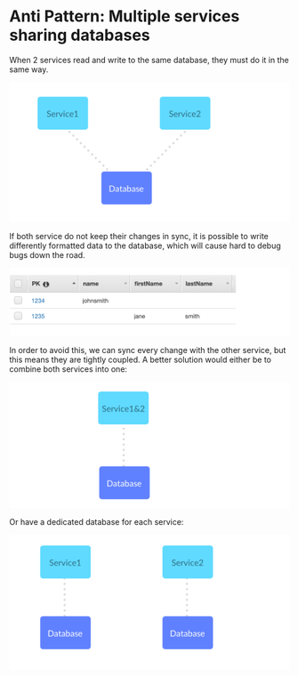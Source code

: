 # Anti Pattern: Multiple services sharing databases

When 2 services read and write to the same database,
they must do it in the same way.

![01](./assets/01.png)

If both service do not keep their changes in sync, it is possible to
write differently formatted data to the database, which will cause hard
to debug bugs down the road.

![02](./assets/02.png)


In order to avoid this, we can sync every change with the other service, but this means they are tightly coupled. A better solution would either be to combine both services into one:

![03](./assets/03.png)

Or have a dedicated database for each service:

![04](./assets/04.png)

